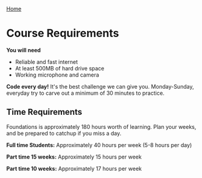 [Home](README.md)

# Course Requirements

__You will need__
- Reliable and fast internet
- At least 500MB of hard drive space
- Working microphone and camera

__Code every day!__ It's the best challenge we can give you. Monday-Sunday, everyday try to carve out a minimum of 30 minutes to practice.

## Time Requirements
Foundations is approximately 180 hours worth of learning. Plan your weeks, and be prepared to catchup if you miss a day.

__Full time Students:__ Approximately 40 hours per week (5-8 hours per day)

__Part time 15 weeks:__ Approximately 15 hours per week

__Part time 10 weeks:__ Approximately 17 hours per week


